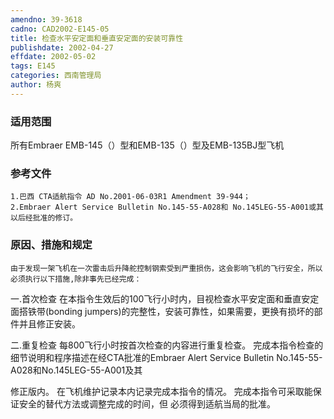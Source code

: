 ```yaml
---
amendno: 39-3618
cadno: CAD2002-E145-05
title: 检查水平安定面和垂直安定面的安装可靠性
publishdate: 2002-04-27
effdate: 2002-05-02
tags: E145
categories: 西南管理局
author: 杨爽
---
```


### 适用范围 
所有Embraer EMB-145（）型和EMB-135（）型及EMB-135BJ型飞机

<!--more-->
### 参考文件
    1.巴西 CTA适航指令 AD No.2001-06-03R1 Amendment 39-944；
    2.Embraer Alert Service Bulletin No.145-55-A028和 No.145LEG-55-A001或其以后经批准的修订。

### 原因、措施和规定 
    由于发现一架飞机在一次雷击后升降舵控制钢索受到严重损伤，这会影响飞机的飞行安全，所以必须执行以下措施,除非事先已经完成： 
  
一.首次检查 
    在本指令生效后的100飞行小时内，目视检查水平安定面和垂直安定面搭铁带(bonding jumpers)的完整性，安装可靠性，如果需要，更换有损坏的部件并且修正安装。 
  
二.重复检查     每800飞行小时按首次检查的内容进行重复检查。     完成本指令检查的细节说明和程序描述在经CTA批准的Embraer 
Alert Service Bulletin No.145-55-A028和No.145LEG-55-A001及其
  
修正版内。     在飞机维护记录本内记录完成本指令的情况。     完成本指令可采取能保证安全的替代方法或调整完成的时间，但
必须得到适航当局的批准。
